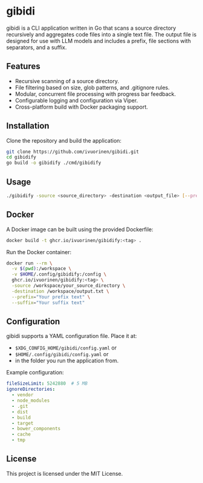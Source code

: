 # gibidi

gibidi is a CLI application written in Go that scans a source directory recursively and aggregates code files into a single text file. The output file is designed for use with LLM models and includes a prefix, file sections with separators, and a suffix.

## Features

- Recursive scanning of a source directory.
- File filtering based on size, glob patterns, and .gitignore rules.
- Modular, concurrent file processing with progress bar feedback.
- Configurable logging and configuration via Viper.
- Cross-platform build with Docker packaging support.

## Installation

Clone the repository and build the application:

```bash
git clone https://github.com/ivuorinen/gibidi.git
cd gibidify
go build -o gibidify ./cmd/gibidify
```

## Usage

```bash
./gibidify -source <source_directory> -destination <output_file> [--prefix="..."] [--suffix="..."]
```

## Docker

A Docker image can be built using the provided Dockerfile:

```bash
docker build -t ghcr.io/ivuorinen/gibidify:<tag> .
```

Run the Docker container:

```bash
docker run --rm \
  -v $(pwd):/workspace \
  -v $HOME/.config/gibidify:/config \
  ghcr.io/ivuorinen/gibidify:<tag> \
  -source /workspace/your_source_directory \
  -destination /workspace/output.txt \
  --prefix="Your prefix text" \
  --suffix="Your suffix text"
```

## Configuration

gibidi supports a YAML configuration file. Place it at:

- `$XDG_CONFIG_HOME/gibidi/config.yaml` or
- `$HOME/.config/gibidi/config.yaml` or
- in the folder you run the application from.

Example configuration:

```yaml
fileSizeLimit: 5242880  # 5 MB
ignoreDirectories:
  - vendor
  - node_modules
  - .git
  - dist
  - build
  - target
  - bower_components
  - cache
  - tmp
```

## License

This project is licensed under the MIT License.
